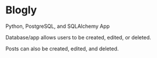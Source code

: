 # Blogly #

Python, PostgreSQL, and SQLAlchemy App

Database/app allows users to be created, edited, or deleted.

Posts can also be created, edited, and deleted.

